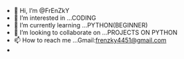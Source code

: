- 👋 Hi, I’m @FrEnZkY
- 👀 I’m interested in ...CODING 
- 🌱 I’m currently learning ...PYTHON(BEGINNER)
- 💞️ I’m looking to collaborate on ...PROJECTS ON PYTHON
- 📫 How to reach me ...Gmail:frenzky4451@gmail.com
- 

<!---
FrEnZkY/FrEnZkY is a ✨ special ✨ repository because its `README.md` (this file) appears on your GitHub profile.
You can click the Preview link to take a look at your changes.
--->
